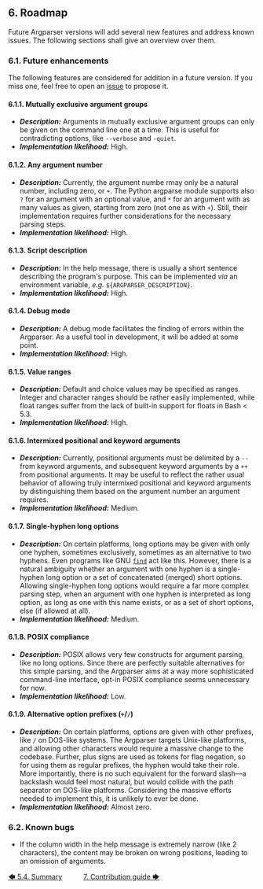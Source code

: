 ## 6. Roadmap

Future Argparser versions will add several new features and address known issues. The following sections shall give an overview over them.

### 6.1. Future enhancements

The following features are considered for addition in a future version. If you miss one, feel free to open an [issue](https://github.com/Simon-Brandt/ShellArgparser/issues/new "github.com &rightarrow; Simon-Brandt &rightarrow; ShellArgparser &rightarrow; Issues") to propose it.

#### 6.1.1. Mutually exclusive argument groups

- ***Description:*** Arguments in mutually exclusive argument groups can only be given on the command line one at a time. This is useful for contradicting options, like `--verbose` and `-quiet`.
- ***Implementation likelihood:*** High.

#### 6.1.2. Any argument number

- ***Description:*** Currently, the argument numbe rmay only be a natural number, including zero, or `+`. The Python argparse module supports also `?` for an argument with an optional value, and `*` for an argument with as many values as given, starting from zero (not one as with `+`). Still, their implementation requires further considerations for the necessary parsing steps.
- ***Implementation likelihood:*** High.

#### 6.1.3. Script description

- ***Description:*** In the help message, there is usually a short sentence describing the program's purpose. This can be implemented *via* an environment variable, *e.g.* `${ARGPARSER_DESCRIPTION}`.
- ***Implementation likelihood:*** High.

#### 6.1.4. Debug mode

- ***Description:*** A debug mode facilitates the finding of errors within the Argparser. As a useful tool in development, it will be added at some point.
- ***Implementation likelihood:*** High.

#### 6.1.5. Value ranges

- ***Description:*** Default and choice values may be specified as ranges. Integer and character ranges should be rather easily implemented, while float ranges suffer from the lack of built-in support for floats in Bash < 5.3.
- ***Implementation likelihood:*** High.

#### 6.1.6. Intermixed positional and keyword arguments

- ***Description:*** Currently, positional arguments must be delimited by a `--` from keyword arguments, and subsequent keyword arguments by a `++` from positional arguments. It may be useful to reflect the rather usual behavior of allowing truly intermixed positional and keyword arguments by distinguishing them based on the argument number an argument requires.
- ***Implementation likelihood:*** Medium.

#### 6.1.7. Single-hyphen long options

- ***Description:*** On certain platforms, long options may be given with only one hyphen, sometimes exclusively, sometimes as an alternative to two hyphens. Even programs like GNU [`find`](https://man7.org/linux/man-pages/man1/find.1.html "man7.org &rightarrow; man pages &rightarrow; find(1)") act like this. However, there is a natural ambiguity whether an argument with one hyphen is a single-hyphen long option or a set of concatenated (merged) short options. Allowing single-hyphen long options would require a far more complex parsing step, when an argument with one hyphen is interpreted as long option, as long as one with this name exists, or as a set of short options, else (if allowed at all).
- ***Implementation likelihood:*** Medium.

#### 6.1.8. POSIX compliance

- ***Description:*** POSIX allows very few constructs for argument parsing, like no long options. Since there are perfectly suitable alternatives for this simple parsing, and the Argparser aims at a way more sophisticated command-line interface, opt-in POSIX compliance seems unnecessary for now.
- ***Implementation likelihood:*** Low.

#### 6.1.9. Alternative option prefixes (`+`/`/`)

- ***Description:*** On certain platforms, options are given with other prefixes, like `/` on DOS-like systems. The Argparser targets Unix-like platforms, and allowing other characters would require a massive change to the codebase. Further, plus signs are used as tokens for flag negation, so for using them as regular prefixes, the hyphen would take their role. More importantly, there is no such equivalent for the forward slash&mdash;a backslash would feel most natural, but would collide with the path separator on DOS-like platforms. Considering the massive efforts needed to implement this, it is unlikely to ever be done.
- ***Implementation likelihood:*** Almost zero.

### 6.2. Known bugs

- If the column width in the help message is extremely narrow (like 2 characters), the content may be broken on wrong positions, leading to an omission of arguments.

[&#129092;&nbsp;5.4. Summary](comparison/summary.md)
&nbsp;&nbsp;&nbsp;&nbsp;&nbsp;&nbsp;&nbsp;&nbsp;&nbsp;&nbsp;[7. Contribution guide&nbsp;&#129094;](contribution_guide.md)
